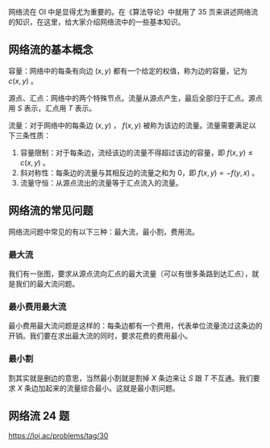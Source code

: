 网络流在 OI 中是显得尤为重要的。在《算法导论》中就用了 35 页来讲述网络流的知识，在这里，给大家介绍网络流中的一些基本知识。

## 网络流的基本概念

容量：网络中的每条有向边 $(x,y)$ 都有一个给定的权值，称为边的容量，记为 $c(x,y)$ 。

源点、汇点：网络中的两个特殊节点。流量从源点产生，最后全部归于汇点。源点用 $S$ 表示，汇点用 $T$ 表示。

流量：对于网络中的每条边 $(x,y)$ ， $f(x,y)$ 被称为该边的流量。流量需要满足以下三条性质：

1.  容量限制：对于每条边，流经该边的流量不得超过该边的容量，即 $f(x,y) \leq c(x,y)$ 。
2.  斜对称性：每条边的流量与其相反边的流量之和为 0，即 $f(x,y)=-f(y,x)$ 。
3.  流量守恒：从源点流出的流量等于汇点流入的流量。

## 网络流的常见问题

网络流问题中常见的有以下三种：最大流，最小割，费用流。

### 最大流

我们有一张图，要求从源点流向汇点的最大流量（可以有很多条路到达汇点），就是我们的最大流问题。

### 最小费用最大流

最小费用最大流问题是这样的：每条边都有一个费用，代表单位流量流过这条边的开销。我们要在求出最大流的同时，要求花费的费用最小。

### 最小割

割其实就是删边的意思，当然最小割就是割掉 $X$ 条边来让 $S$ 跟 $T$ 不互通。我们要求 $X$ 条边加起来的流量综合最小。这就是最小割问题。

## 网络流 24 题

https://loj.ac/problems/tag/30

